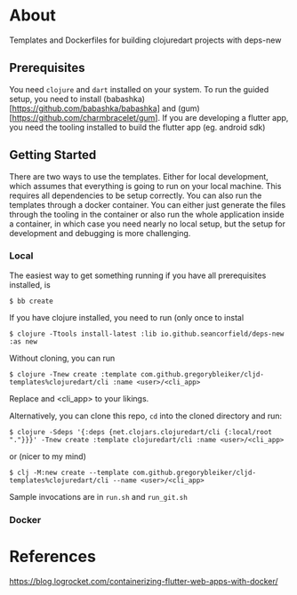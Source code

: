 # About

Templates and Dockerfiles for building clojuredart projects with deps-new

## Prerequisites

You need `clojure` and `dart` installed on your system.
To run the guided setup, you need to install (babashka)[https://github.com/babashka/babashka] and (gum)[https://github.com/charmbracelet/gum].
If you are developing a flutter app, you need the tooling installed to build the flutter app (eg. android sdk)

## Getting Started

There are two ways to use the templates. Either for local development, which assumes that everything is going to run on your local machine. This requires all dependencies to be setup correctly. You can also run the templates through a docker container. You can either just generate the files through the tooling in the container or also run the whole application inside a container, in which case you need nearly no local setup, but the setup for development and debugging is more challenging.

### Local

The easiest way to get something running if you have all prerequisites installed, is

    $ bb create

If you have clojure installed, you need to run (only once to instal

    $ clojure -Ttools install-latest :lib io.github.seancorfield/deps-new :as new

Without cloning, you can run

    $ clojure -Tnew create :template com.github.gregorybleiker/cljd-templates%clojuredart/cli :name <user>/<cli_app>

Replace <user> and <cli_app> to your likings.

Alternatively, you can clone this repo, `cd` into the cloned directory and run:

    $ clojure -Sdeps '{:deps {net.clojars.clojuredart/cli {:local/root "."}}}' -Tnew create :template clojuredart/cli :name <user>/<cli_app>

or (nicer to my mind)

    $ clj -M:new create --template com.github.gregorybleiker/cljd-templates%clojuredart/cli --name <user>/<cli_app>

Sample invocations are in `run.sh` and `run_git.sh`

### Docker

# References
https://blog.logrocket.com/containerizing-flutter-web-apps-with-docker/
